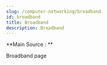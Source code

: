 ```yaml
---
slug: /computer-networking/broadband
id: broadband
title: Broadband
description: Broadband
---
```


**Main Source : **

Broadband page
